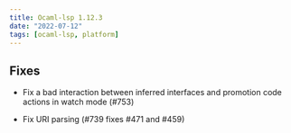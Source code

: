 ```yaml
---
title: Ocaml-lsp 1.12.3
date: "2022-07-12"
tags: [ocaml-lsp, platform]
---
```


## Fixes

- Fix a bad interaction between inferred interfaces and promotion code actions
  in watch mode (#753)

- Fix URI parsing (#739 fixes #471 and #459)